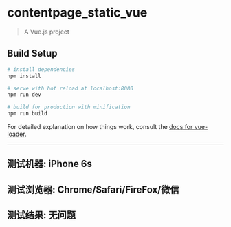 # contentpage_static_vue

> A Vue.js project

## Build Setup

``` bash
# install dependencies
npm install

# serve with hot reload at localhost:8080
npm run dev

# build for production with minification
npm run build
```

For detailed explanation on how things work, consult the [docs for vue-loader](http://vuejs.github.io/vue-loader).

***

## 测试机器: iPhone 6s

## 测试浏览器: Chrome/Safari/FireFox/微信

## 测试结果: 无问题
